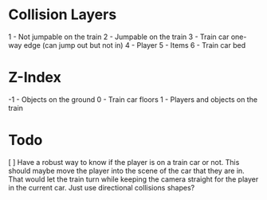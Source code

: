 # Collision Layers

1 - Not jumpable on the train
2 - Jumpable on the train
3 - Train car one-way edge (can jump out but not in)
4 - Player
5 - Items
6 - Train car bed

# Z-Index

-1 - Objects on the ground
 0 - Train car floors
 1 - Players and objects on the train

# Todo

[ ] Have a robust way to know if the player is on a train car or not.
	This should maybe move the player into the scene of the car that they are in. That would let the train turn while keeping the camera straight for the player in the current car.
	Just use directional collisions shapes?
